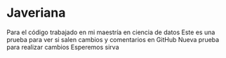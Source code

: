 # Javeriana
Para el código trabajado en mi maestría en ciencia de datos
Este es una prueba para ver si salen cambios y comentarios en GitHub
Nueva prueba para realizar cambios
Esperemos sirva
